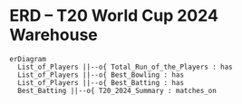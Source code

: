 # ERD – T20 World Cup 2024 Warehouse

```mermaid
erDiagram
  List_of_Players ||--o{ Total_Run_of_the_Players : has
  List_of_Players ||--o{ Best_Bowling : has
  List_of_Players ||--o{ Best_Batting : has
  Best_Batting ||--o{ T20_2024_Summary : matches_on
